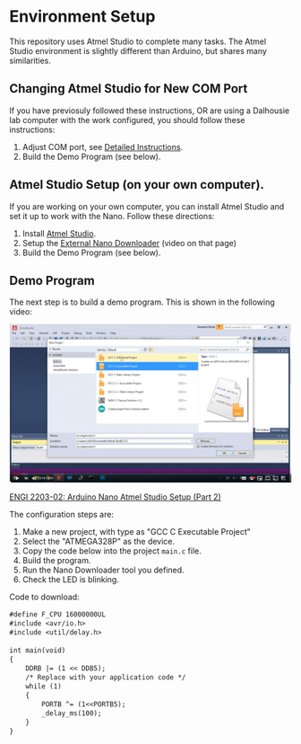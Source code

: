 # Environment Setup

This repository uses Atmel Studio to complete many tasks. The Atmel Studio environment is slightly different than Arduino, but shares many similarities.

## Changing Atmel Studio for New COM Port

If you have previosuly followed these instructions, OR are using a Dalhousie lab computer with the work configured, you should follow these instructions:

1. Adjust COM port, see [Detailed Instructions](changing-com-port.md).
2. Build the Demo Program (see below).

## Atmel Studio Setup (on your own computer).

If you are working on your own computer, you can install Atmel Studio and set it up to work with the Nano. Follow these directions:

1. Install [Atmel Studio](https://www.microchip.com/mplab/avr-support/atmel-studio-7).
2. Setup the [External Nano Downloader](setup-nano-downloader-ver1.md) (video on that page)
3. Build the Demo Program (see below).

## Demo Program

The next step is to build a demo program. This is shown in the following video:

[![](youtube-part2.png)](https://www.youtube.com/watch?v=OFWEtJ-_--M)

[ENGI 2203-02: Arduino Nano Atmel Studio Setup (Part 2)](https://www.youtube.com/watch?v=OFWEtJ-_--M)

The configuration steps are:

1. Make a new project, with type as "GCC C Executable Project"
2. Select the "ATMEGA328P" as the device.
3. Copy the code below into the project ```main.c``` file.
4. Build the program.
5. Run the Nano Downloader tool you defined.
6. Check the LED is blinking.
 
Code to download:

	#define F_CPU 16000000UL
	#include <avr/io.h>
	#include <util/delay.h>
	
	int main(void)
	{
		DDRB |= (1 << DDB5);
	    /* Replace with your application code */
	    while (1) 
	    {
			PORTB ^= (1<<PORTB5);
			_delay_ms(100);		
	    }
	}
